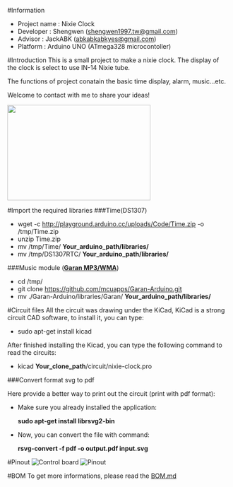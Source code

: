 #Information
* Project name : Nixie Clock
* Developer : Shengwen (shengwen1997.tw@gmail.com)
* Advisor : JackABK (abkabkabkyes@gmail.com)
* Platform : Arduino UNO (ATmega328 microcontoller)

#Introduction
This is a small project to make a nixie clock.
The display of the clock is select to use IN-14 Nixie tube.

The functions of project conatain the basic time display, alarm, music...etc.

Welcome to contact with me to share your ideas!

<img src="https://raw.githubusercontent.com/shengwen1997/Nixie-Clock/master/material/tube.jpg" width="324px" height="216px">

#Import the required libraries
###Time(DS1307)
* wget -c http://playground.arduino.cc/uploads/Code/Time.zip -o /tmp/Time.zip
* unzip Time.zip
* mv /tmp/Time/ **Your_arduino_path/libraries/**
* mv /tmp/DS1307RTC/ **Your_arduino_path/libraries/**

###Music module (**[Garan MP3/WMA](http://www.mcuapps.com/products/garan-audio-module/)**)
* cd /tmp/
* git clone https://github.com/mcuapps/Garan-Arduino.git
* mv ./Garan-Arduino/libraries/Garan/ **Your_arduino_path/libraries/**

#Circuit files
All the circuit was drawing under the KiCad, KiCad is a strong circuit CAD software, to install it, you can type:
* sudo apt-get install kicad

After finished installing the Kicad, you can type the following command to read the circuits:
* kicad **Your_clone_path**/circuit/nixie-clock.pro

###Convert format svg to pdf

Here provide a better way to print out the circuit (print with pdf format):

* Make sure you already installed the application:

  **sudo apt-get install librsvg2-bin**
* Now, you can convert the file with command:

  **rsvg-convert -f pdf -o output.pdf input.svg**

#Pinout
![Control board](https://raw.githubusercontent.com/shengwen1997/Nixie-Clock/master/material/control_board.png)
![Pinout](https://raw.githubusercontent.com/shengwen1997/Nixie-Clock/master/material/pinout.png)

#BOM
To get more informations, please read the [BOM.md](https://github.com/shengwen1997/Nixie-Clock/blob/master/BOM.md)
